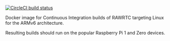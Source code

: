 [![CircleCI build status][circleci-badge]][circleci-url]

Docker image for Continuous Integration builds of RAWRTC targeting Linux for
the ARMv6 architecture.

Resulting builds should run on the popular Raspberry Pi 1 and Zero devices.



[circleci-badge]: https://circleci.com/gh/rawrtc/ci-image/tree/cross%2Flinux-armv6.svg?style=shield
[circleci-url]: https://circleci.com/gh/rawrtc/ci-image/tree/cross%2Flinux-armv6

